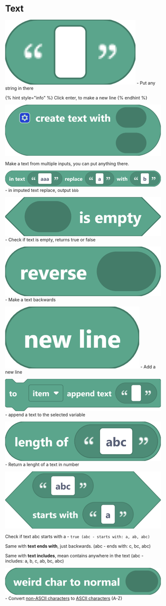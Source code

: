 # Text

<img src="../../.gitbook/assets/screenshot.png" alt="" data-size="line"> - Put any string in there&#x20;

{% hint style="info" %}
Click enter, to make a new line
{% endhint %}

<img src="../../.gitbook/assets/screenshot (1).png" alt="" data-size="original">

Make a text from multiple inputs, you can put anything there.

<img src="../../.gitbook/assets/screenshot (2).png" alt="" data-size="line"> - in imputed text replace, output `bbb`&#x20;

<img src="../../.gitbook/assets/screenshot (3).png" alt="" data-size="line"> - Check if text is empty, returns true or false

<img src="../../.gitbook/assets/screenshot (4).png" alt="" data-size="line"> - Make a text backwards

<img src="../../.gitbook/assets/screenshot (5).png" alt="" data-size="line"> - Add a new line

<img src="../../.gitbook/assets/screenshot (6).png" alt="" data-size="line"> - append a text to the selected variable

<img src="../../.gitbook/assets/screenshot (7).png" alt="" data-size="line"> - Return a lenght of a text in number

<img src="../../.gitbook/assets/screenshot (10).png" alt="" data-size="original">

Check if text abc starts with a - `true (abc - starts with: a, ab, abc)`

Same with **text ends with**, just backwards. (abc - ends with: c, bc, abc)

Same with **text includes**, mean contains anywhere in the text (abc - includes: a, b, c, ab, bc, abc)

<img src="../../.gitbook/assets/screenshot (9).png" alt="" data-size="line"> - Convert [non-ASCII characters](https://terpconnect.umd.edu/\~zben/Web/CharSet/htmlchars.html) to [ASCII characters](https://www.ascii-code.com/) (A-Z)



